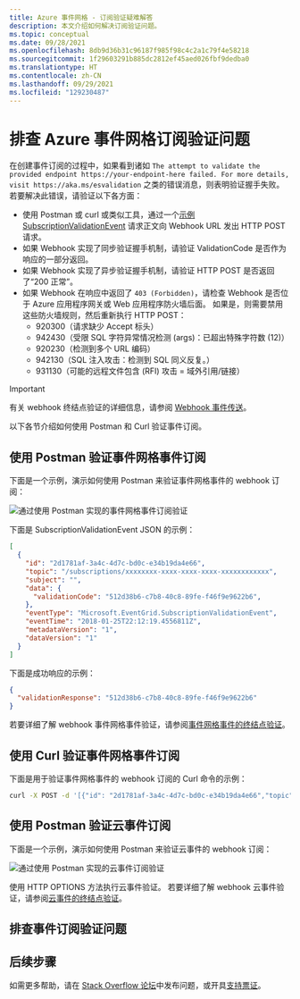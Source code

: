 ```yaml
---
title: Azure 事件网格 - 订阅验证疑难解答
description: 本文介绍如何解决订阅验证问题。
ms.topic: conceptual
ms.date: 09/28/2021
ms.openlocfilehash: 8db9d36b31c96187f985f98c4c2a1c79f4e58218
ms.sourcegitcommit: 1f29603291b885dc2812ef45aed026fbf9dedba0
ms.translationtype: HT
ms.contentlocale: zh-CN
ms.lasthandoff: 09/29/2021
ms.locfileid: "129230487"
---
```

# <a name="troubleshoot-azure-event-grid-subscription-validations"></a>排查 Azure 事件网格订阅验证问题
在创建事件订阅的过程中，如果看到诸如 `The attempt to validate the provided endpoint https://your-endpoint-here failed. For more details, visit https://aka.ms/esvalidation` 之类的错误消息，则表明验证握手失败。 若要解决此错误，请验证以下各方面：

- 使用 Postman 或 curl 或类似工具，通过一个[示例 SubscriptionValidationEvent](webhook-event-delivery.md#validation-details) 请求正文向 Webhook URL 发出 HTTP POST 请求。
- 如果 Webhook 实现了同步验证握手机制，请验证 ValidationCode 是否作为响应的一部分返回。
- 如果 Webhook 实现了异步验证握手机制，请验证 HTTP POST 是否返回了“200 正常”。
- 如果 Webhook 在响应中返回了 `403 (Forbidden)`，请检查 Webhook 是否位于 Azure 应用程序网关或 Web 应用程序防火墙后面。 如果是，则需要禁用这些防火墙规则，然后重新执行 HTTP POST：
    - 920300（请求缺少 Accept 标头）
    - 942430（受限 SQL 字符异常情况检测 (args)：已超出特殊字符数 (12)）
    - 920230（检测到多个 URL 编码）
    - 942130（SQL 注入攻击：检测到 SQL 同义反复。）
    - 931130（可能的远程文件包含 (RFI) 攻击 = 域外引用/链接）

> [!IMPORTANT]
> 有关 webhook 终结点验证的详细信息，请参阅 [Webhook 事件传送](webhook-event-delivery.md)。

以下各节介绍如何使用 Postman 和 Curl 验证事件订阅。  

## <a name="validate-event-grid-event-subscription-using-postman"></a>使用 Postman 验证事件网格事件订阅
下面是一个示例，演示如何使用 Postman 来验证事件网格事件的 webhook 订阅： 

![通过使用 Postman 实现的事件网格事件订阅验证](./media/troubleshoot-subscription-validation/event-subscription-validation-postman.png)

下面是 SubscriptionValidationEvent JSON 的示例：

```json
[
  {
    "id": "2d1781af-3a4c-4d7c-bd0c-e34b19da4e66",
    "topic": "/subscriptions/xxxxxxxx-xxxx-xxxx-xxxx-xxxxxxxxxxxx",
    "subject": "",
    "data": {
      "validationCode": "512d38b6-c7b8-40c8-89fe-f46f9e9622b6",
    },
    "eventType": "Microsoft.EventGrid.SubscriptionValidationEvent",
    "eventTime": "2018-01-25T22:12:19.4556811Z",
    "metadataVersion": "1",
    "dataVersion": "1"
  }
]
```

下面是成功响应的示例：

```json
{
  "validationResponse": "512d38b6-c7b8-40c8-89fe-f46f9e9622b6"
}
```

若要详细了解 webhook 事件网格事件验证，请参阅[事件网格事件的终结点验证](webhook-event-delivery.md#endpoint-validation-with-event-grid-events)。


## <a name="validate-event-grid-event-subscription-using-curl"></a>使用 Curl 验证事件网格事件订阅 
下面是用于验证事件网格事件的 webhook 订阅的 Curl 命令的示例： 

```bash
curl -X POST -d '[{"id": "2d1781af-3a4c-4d7c-bd0c-e34b19da4e66","topic": "/subscriptions/xxxxxxxx-xxxx-xxxx-xxxx-xxxxxxxxxxxx","subject": "","data": {"validationCode": "512d38b6-c7b8-40c8-89fe-f46f9e9622b6"},"eventType": "Microsoft.EventGrid.SubscriptionValidationEvent","eventTime": "2018-01-25T22:12:19.4556811Z", "metadataVersion": "1","dataVersion": "1"}]' -H 'Content-Type: application/json' https://{your-webhook-url.com}
```

## <a name="validate-cloud-event-subscription-using-postman"></a>使用 Postman 验证云事件订阅
下面是一个示例，演示如何使用 Postman 来验证云事件的 webhook 订阅： 

![通过使用 Postman 实现的云事件订阅验证](./media/troubleshoot-subscription-validation/cloud-event-subscription-validation-postman.png)

使用 HTTP OPTIONS 方法执行云事件验证。 若要详细了解 webhook 云事件验证，请参阅[云事件的终结点验证](webhook-event-delivery.md#endpoint-validation-with-event-grid-events)。

## <a name="troubleshoot-event-subscription-validation"></a>排查事件订阅验证问题

## <a name="next-steps"></a>后续步骤
如需更多帮助，请在 [Stack Overflow 论坛](https://stackoverflow.com/questions/tagged/azure-eventgrid)中发布问题，或开具[支持票证](https://azure.microsoft.com/support/options/)。 
